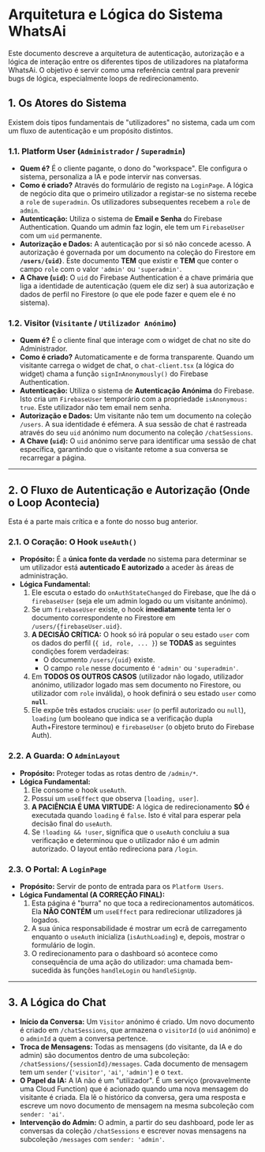# Arquitetura e Lógica do Sistema WhatsAi

Este documento descreve a arquitetura de autenticação, autorização e a lógica de interação entre os diferentes tipos de utilizadores na plataforma WhatsAi. O objetivo é servir como uma referência central para prevenir bugs de lógica, especialmente loops de redirecionamento.

## 1. Os Atores do Sistema

Existem dois tipos fundamentais de "utilizadores" no sistema, cada um com um fluxo de autenticação e um propósito distintos.

### 1.1. Platform User (`Administrador` / `Superadmin`)

-   **Quem é?** É o cliente pagante, o dono do "workspace". Ele configura o sistema, personaliza a IA e pode intervir nas conversas.
-   **Como é criado?** Através do formulário de registo na `LoginPage`. A lógica de negócio dita que o primeiro utilizador a registar-se no sistema recebe a `role` de `superadmin`. Os utilizadores subsequentes recebem a `role` de `admin`.
-   **Autenticação:** Utiliza o sistema de **Email e Senha** do Firebase Authentication. Quando um admin faz login, ele tem um `FirebaseUser` com um `uid` permanente.
-   **Autorização e Dados:** A autenticação por si só não concede acesso. A autorização é governada por um documento na coleção do Firestore em **`/users/{uid}`**. Este documento **TEM** que existir e **TEM** que conter o campo `role` com o valor `'admin'` ou `'superadmin'`.
-   **A Chave (`uid`):** O `uid` do Firebase Authentication é a chave primária que liga a identidade de autenticação (quem ele diz ser) à sua autorização e dados de perfil no Firestore (o que ele pode fazer e quem ele é no sistema).

### 1.2. Visitor (`Visitante` / `Utilizador Anónimo`)

-   **Quem é?** É o cliente final que interage com o widget de chat no site do Administrador.
-   **Como é criado?** Automaticamente e de forma transparente. Quando um visitante carrega o widget de chat, o `chat-client.tsx` (a lógica do widget) chama a função `signInAnonymously()` do Firebase Authentication.
-   **Autenticação:** Utiliza o sistema de **Autenticação Anónima** do Firebase. Isto cria um `FirebaseUser` temporário com a propriedade `isAnonymous: true`. Este utilizador não tem email nem senha.
-   **Autorização e Dados:** Um visitante não tem um documento na coleção `/users`. A sua identidade é efémera. A sua sessão de chat é rastreada através do seu `uid` anónimo num documento na coleção `/chatSessions`.
-   **A Chave (`uid`):** O `uid` anónimo serve para identificar uma sessão de chat específica, garantindo que o visitante retome a sua conversa se recarregar a página.

---

## 2. O Fluxo de Autenticação e Autorização (Onde o Loop Acontecia)

Esta é a parte mais crítica e a fonte do nosso bug anterior.

### 2.1. O Coração: O Hook `useAuth()`

-   **Propósito:** É a **única fonte da verdade** no sistema para determinar se um utilizador está **autenticado E autorizado** a aceder às áreas de administração.
-   **Lógica Fundamental:**
    1.  Ele escuta o estado do `onAuthStateChanged` do Firebase, que lhe dá o `firebaseUser` (seja ele um admin logado ou um visitante anónimo).
    2.  Se um `firebaseUser` existe, o hook **imediatamente** tenta ler o documento correspondente no Firestore em `/users/{firebaseUser.uid}`.
    3.  **A DECISÃO CRÍTICA:** O hook só irá popular o seu estado `user` com os dados do perfil (`{ id, role, ... }`) se **TODAS** as seguintes condições forem verdadeiras:
        -   O documento `/users/{uid}` existe.
        -   O campo `role` nesse documento é `'admin'` ou `'superadmin'`.
    4.  Em **TODOS OS OUTROS CASOS** (utilizador não logado, utilizador anónimo, utilizador logado mas sem documento no Firestore, ou utilizador com `role` inválida), o hook definirá o seu estado `user` como **`null`**.
    5.  Ele expõe três estados cruciais: `user` (o perfil autorizado ou `null`), `loading` (um booleano que indica se a verificação dupla Auth+Firestore terminou) e `firebaseUser` (o objeto bruto do Firebase Auth).

### 2.2. A Guarda: O `AdminLayout`

-   **Propósito:** Proteger todas as rotas dentro de `/admin/*`.
-   **Lógica Fundamental:**
    1.  Ele consome o hook `useAuth`.
    2.  Possui um `useEffect` que observa `[loading, user]`.
    3.  **A PACIÊNCIA É UMA VIRTUDE:** A lógica de redirecionamento **SÓ** é executada quando `loading` é `false`. Isto é vital para esperar pela decisão final do `useAuth`.
    4.  Se `!loading && !user`, significa que o `useAuth` concluiu a sua verificação e determinou que o utilizador não é um admin autorizado. O layout então redireciona para `/login`.

### 2.3. O Portal: A `LoginPage`

-   **Propósito:** Servir de ponto de entrada para os `Platform Users`.
-   **Lógica Fundamental (A CORREÇÃO FINAL):**
    1.  Esta página é "burra" no que toca a redirecionamentos automáticos. Ela **NÃO CONTÉM** um `useEffect` para redirecionar utilizadores já logados.
    2.  A sua única responsabilidade é mostrar um ecrã de carregamento enquanto o `useAuth` inicializa (`isAuthLoading`) e, depois, mostrar o formulário de login.
    3.  O redirecionamento para o dashboard só acontece como consequência de uma ação do utilizador: uma chamada bem-sucedida às funções `handleLogin` ou `handleSignUp`.

---

## 3. A Lógica do Chat

-   **Início da Conversa:** Um `Visitor` anónimo é criado. Um novo documento é criado em `/chatSessions`, que armazena o `visitorId` (o `uid` anónimo) e o `adminId` a quem a conversa pertence.
-   **Troca de Mensagens:** Todas as mensagens (do visitante, da IA e do admin) são documentos dentro de uma subcoleção: `/chatSessions/{sessionId}/messages`. Cada documento de mensagem tem um `sender` (`'visitor'`, `'ai'`, `'admin'`) e o `text`.
-   **O Papel da IA:** A IA não é um "utilizador". É um serviço (provavelmente uma Cloud Function) que é acionado quando uma nova mensagem do visitante é criada. Ela lê o histórico da conversa, gera uma resposta e escreve um novo documento de mensagem na mesma subcoleção com `sender: 'ai'`.
-   **Intervenção do Admin:** O admin, a partir do seu dashboard, pode ler as conversas da coleção `/chatSessions` e escrever novas mensagens na subcoleção `/messages` com `sender: 'admin'`.
